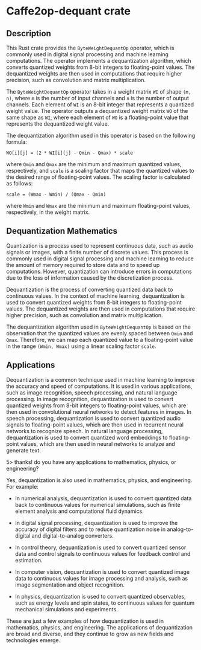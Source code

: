 # Caffe2op-dequant crate

## Description

This Rust crate provides the `ByteWeightDequantOp`
operator, which is commonly used in digital signal
processing and machine learning computations. The
operator implements a dequantization algorithm,
which converts quantized weights from 8-bit
integers to floating-point values. The dequantized
weights are then used in computations that require
higher precision, such as convolution and matrix
multiplication.

The `ByteWeightDequantOp` operator takes in
a weight matrix `WI` of shape `(m, n)`, where `m`
is the number of input channels and `n` is the
number of output channels. Each element of `WI` is
an 8-bit integer that represents a quantized
weight value. The operator outputs a dequantized
weight matrix `WO` of the same shape as `WI`,
where each element of `WO` is a floating-point
value that represents the dequantized weight
value.

The dequantization algorithm used in this operator
is based on the following formula:

```
WO[i][j] = (2 * WI[i][j] - Qmin - Qmax) * scale
```

where `Qmin` and `Qmax` are the minimum and
maximum quantized values, respectively, and
`scale` is a scaling factor that maps the
quantized values to the desired range of
floating-point values. The scaling factor is
calculated as follows:

```
scale = (Wmax - Wmin) / (Qmax - Qmin)
```

where `Wmin` and `Wmax` are the minimum and
maximum floating-point values, respectively, in
the weight matrix.

## Dequantization Mathematics

Quantization is a process used to represent
continuous data, such as audio signals or images,
with a finite number of discrete values. This
process is commonly used in digital signal
processing and machine learning to reduce the
amount of memory required to store data and to
speed up computations. However, quantization can
introduce errors in computations due to the loss
of information caused by the discretization
process.

Dequantization is the process of converting
quantized data back to continuous values. In the
context of machine learning, dequantization is
used to convert quantized weights from 8-bit
integers to floating-point values. The dequantized
weights are then used in computations that require
higher precision, such as convolution and matrix
multiplication.

The dequantization algorithm used in
`ByteWeightDequantOp` is based on the observation
that the quantized values are evenly spaced
between `Qmin` and `Qmax`. Therefore, we can map
each quantized value to a floating-point value in
the range `(Wmin, Wmax)` using a linear scaling
factor `scale`.

## Applications

Dequantization is a common technique used in
machine learning to improve the accuracy and speed
of computations. It is used in various
applications, such as image recognition, speech
processing, and natural language processing. In
image recognition, dequantization is used to
convert quantized weights from 8-bit integers to
floating-point values, which are then used in
convolutional neural networks to detect features
in images. In speech processing, dequantization is
used to convert quantized audio signals to
floating-point values, which are then used in
recurrent neural networks to recognize speech. In
natural language processing, dequantization is
used to convert quantized word embeddings to
floating-point values, which are then used in
neural networks to analyze and generate text.

5> thanks! do you have any applications to
mathematics, physics, or engineering?

Yes, dequantization is also used in mathematics,
physics, and engineering. For example:

- In numerical analysis, dequantization is used to
  convert quantized data back to continuous values
  for numerical simulations, such as finite
  element analysis and computational fluid
  dynamics.

- In digital signal processing, dequantization is
  used to improve the accuracy of digital filters
  and to reduce quantization noise in
  analog-to-digital and digital-to-analog
  converters.

- In control theory, dequantization is used to
  convert quantized sensor data and control
  signals to continuous values for feedback
  control and estimation.

- In computer vision, dequantization is used to
  convert quantized image data to continuous
  values for image processing and analysis, such
  as image segmentation and object recognition.

- In physics, dequantization is used to convert
  quantized observables, such as energy levels and
  spin states, to continuous values for quantum
  mechanical simulations and experiments.

These are just a few examples of how
dequantization is used in mathematics, physics,
and engineering. The applications of
dequantization are broad and diverse, and they
continue to grow as new fields and technologies
emerge.
